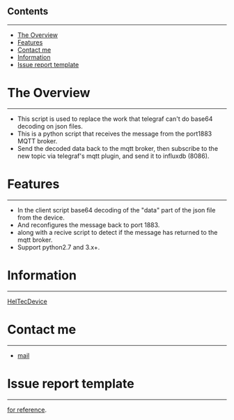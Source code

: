 ## Contents
----------
- [The Overview](#the-overview)
- [Features](#features)
- [Contact me](#contact-me)
- [Information](#information)
- [Issue report template](#issue-report-template)

# The Overview
----------
- This script is used to replace the work that telegraf can't do base64 decoding on json files.
- This is a python script that receives the message from the port1883 MQTT broker.
- Send the decoded data back to the mqtt broker, then subscribe to the new topic via telegraf's mqtt plugin, and send it to influxdb (8086).

# Features
----------
- In the client script base64 decoding of the "data" part of the json file from the device.
- And reconfigures the message back to port 1883.
- along with a recive script to detect if the message has returned to the mqtt broker.
- Support python2.7 and 3.x+.

# Information
----------
[HelTecDevice](http://www.heltec.cn/proudct_center/internet_of_things/)

# Contact me
----------
- [mail](mailto:1327270611@qq.com)

# Issue report template
----------
[for reference](https://github.com/solotaker/IoTGame/issues).     
  
